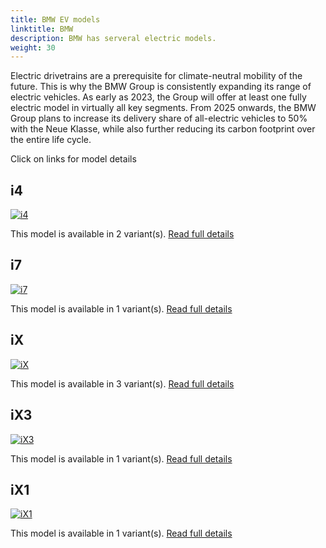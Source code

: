 ```yaml
---
title: BMW EV models
linktitle: BMW
description: BMW has serveral electric models. 
weight: 30
---
```

Electric drivetrains are a prerequisite for climate-neutral mobility of the future. This is why the BMW Group is consistently expanding its range of electric vehicles. As early as 2023, the Group will offer at least one fully electric model in virtually all key segments. From 2025 onwards, the BMW Group plans to increase its delivery share of all-electric vehicles to 50% with the Neue Klasse, while also further reducing its carbon footprint over the entire life cycle. 

Click on links for model details


## i4

[![i4](https://media.evkx.net/multimedia/models/bmw/i4/i4_edrive40/main_1_st.jpg)](i4)

This model is available in 2 variant(s). 
[Read full details](i4/)

## i7

[![i7](https://media.evkx.net/multimedia/models/bmw/i7/i7_xdrive60/main_1_st.jpg)](i7)

This model is available in 1 variant(s). 
[Read full details](i7/)

## iX

[![iX](https://media.evkx.net/multimedia/models/bmw/ix/ix_xdrive40/main_1_st.jpg)](ix)

This model is available in 3 variant(s). 
[Read full details](ix/)

## iX3

[![iX3](https://media.evkx.net/multimedia/models/bmw/ix3/ix3/main_1_st.jpg)](ix3)

This model is available in 1 variant(s). 
[Read full details](ix3/)

## iX1

[![iX1](https://media.evkx.net/multimedia/models/bmw/ix1/ix1_xdrive30/main_1_st.jpg)](ix1)

This model is available in 1 variant(s). 
[Read full details](ix1/)
